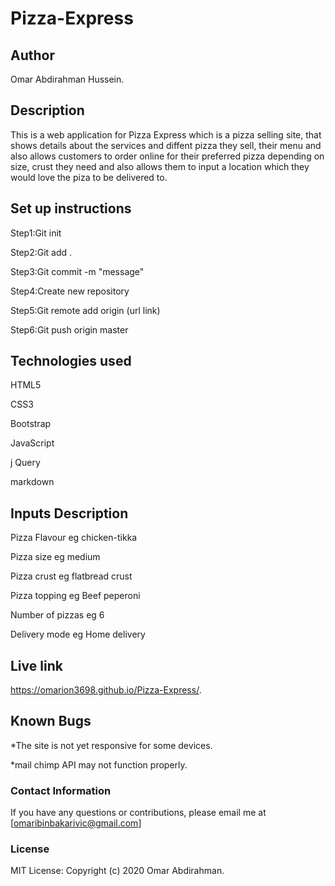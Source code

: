 # Pizza-Express

## Author
Omar Abdirahman Hussein.

## Description
This is a web application for Pizza Express which is a pizza selling site, that shows details about the services and diffent pizza they sell, their menu and also allows customers to order online for their preferred pizza depending on size, crust they need and also allows them to input a location which they would love the piza to be delivered to.

## Set up instructions
Step1:Git init

Step2:Git add .

Step3:Git commit -m "message"

Step4:Create new repository

Step5:Git remote add origin (url link)

Step6:Git push origin master
  
## Technologies used
HTML5

CSS3

Bootstrap

JavaScript

j Query

markdown

## Inputs	Description
Pizza Flavour	eg chicken-tikka

Pizza size	eg medium

Pizza crust	eg flatbread crust

Pizza topping	eg Beef peperoni

Number of pizzas	eg 6

Delivery mode	eg Home delivery

## Live link
https://omarion3698.github.io/Pizza-Express/.

## Known Bugs
*The site is not yet responsive for some devices.

*mail chimp API may not function properly.

### Contact Information
If you have any questions or contributions, please email me at [omaribinbakarivic@gmail.com]

### License
MIT License:
Copyright (c) 2020 Omar Abdirahman.
